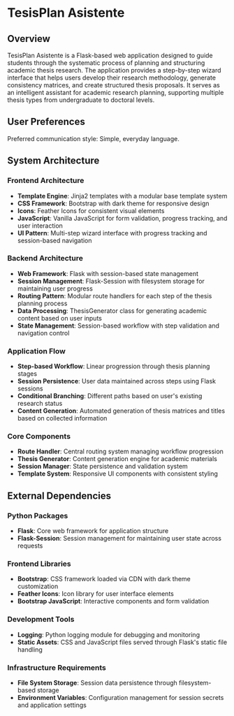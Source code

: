 # TesisPlan Asistente

## Overview

TesisPlan Asistente is a Flask-based web application designed to guide students through the systematic process of planning and structuring academic thesis research. The application provides a step-by-step wizard interface that helps users develop their research methodology, generate consistency matrices, and create structured thesis proposals. It serves as an intelligent assistant for academic research planning, supporting multiple thesis types from undergraduate to doctoral levels.

## User Preferences

Preferred communication style: Simple, everyday language.

## System Architecture

### Frontend Architecture
- **Template Engine**: Jinja2 templates with a modular base template system
- **CSS Framework**: Bootstrap with dark theme for responsive design
- **Icons**: Feather Icons for consistent visual elements
- **JavaScript**: Vanilla JavaScript for form validation, progress tracking, and user interaction
- **UI Pattern**: Multi-step wizard interface with progress tracking and session-based navigation

### Backend Architecture
- **Web Framework**: Flask with session-based state management
- **Session Management**: Flask-Session with filesystem storage for maintaining user progress
- **Routing Pattern**: Modular route handlers for each step of the thesis planning process
- **Data Processing**: ThesisGenerator class for generating academic content based on user inputs
- **State Management**: Session-based workflow with step validation and navigation control

### Application Flow
- **Step-based Workflow**: Linear progression through thesis planning stages
- **Session Persistence**: User data maintained across steps using Flask sessions
- **Conditional Branching**: Different paths based on user's existing research status
- **Content Generation**: Automated generation of thesis matrices and titles based on collected information

### Core Components
- **Route Handler**: Central routing system managing workflow progression
- **Thesis Generator**: Content generation engine for academic materials
- **Session Manager**: State persistence and validation system
- **Template System**: Responsive UI components with consistent styling

## External Dependencies

### Python Packages
- **Flask**: Core web framework for application structure
- **Flask-Session**: Session management for maintaining user state across requests

### Frontend Libraries
- **Bootstrap**: CSS framework loaded via CDN with dark theme customization
- **Feather Icons**: Icon library for user interface elements
- **Bootstrap JavaScript**: Interactive components and form validation

### Development Tools
- **Logging**: Python logging module for debugging and monitoring
- **Static Assets**: CSS and JavaScript files served through Flask's static file handling

### Infrastructure Requirements
- **File System Storage**: Session data persistence through filesystem-based storage
- **Environment Variables**: Configuration management for session secrets and application settings